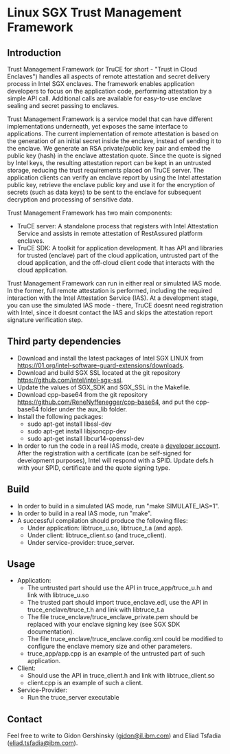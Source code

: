 # Linux SGX Trust Management Framework
## Introduction
Trust Management Framework (or TruCE for short - "Trust in Cloud Enclaves") handles all aspects of remote attestation and secret delivery process in Intel SGX enclaves. The framework enables application developers to focus on the application code, performing attestation by a simple API call. Additional calls are available for easy-to-use enclave sealing and secret passing to enclaves.

Trust Management Framework is a service model that can have different implementations underneath, yet exposes the same interface to applications. The current implementation of remote attestation is based on the generation of an initial secret inside the enclave, instead of sending it to the enclave. We generate an RSA private/public key pair and embed the public key (hash) in the enclave attestation quote. Since the quote is signed by Intel keys, the resulting attestation report can be kept in an untrusted storage, reducing the trust requirements placed on TruCE server. The application clients can verify an enclave report by using the Intel attestation public key, retrieve the enclave public key and use it for the encryption of secrets (such as data keys) to be sent to the enclave for subsequent decryption and processing of sensitive data.

Trust Management Framework has two main components:

* TruCE server: A standalone process that registers with Intel Attestation Service and assists in remote attestation of RestAssured platform enclaves.
* TruCE SDK: A toolkit for application development. It has API and libraries for trusted (enclave) part of the cloud application, untrusted part of the cloud application, and the off-cloud client code that interacts with the cloud application.

Trust Management Framework can run in either real or simulated IAS mode. In the former, full remote attestation is performed, including the required interaction with the Intel Attestation Service (IAS). At a development stage, you can use the simulated IAS mode - there, TruCE doesnt need registration with Intel, since it doesnt contact the IAS and skips the attestation report signature verification step.


## Third party dependencies
* Download and install the latest packages of Intel SGX LINUX from https://01.org/intel-software-guard-extensions/downloads.
* Download and build SGX SSL located at the git repository https://github.com/intel/intel-sgx-ssl.
* Update the values of SGX_SDK and SGX_SSL in the Makefile.
* Download cpp-base64 from the git repository https://github.com/ReneNyffenegger/cpp-base64, and put the cpp-base64 folder under the aux_lib folder.
* Install the following packages:
	- sudo apt-get install libssl-dev
	- sudo apt-get install libjsoncpp-dev
	- sudo apt-get install libcur14-openssl-dev
* In order to run the code in a real IAS mode, create a [developer account](https://software.intel.com/en-us/sgx). After the registration with a certificate (can be self-signed for development purposes), Intel will
respond with a SPID. Update defs.h with your SPID, certificate and the quote signing type.

## Build
* In order to build in a simulated IAS mode, run "make SIMULATE_IAS=1".
* In order to build in a real IAS mode, run "make".
* A successful compilation should produce the following files:
	- Under application: libtruce_u.so, libtruce_t.a (and app).
	- Under client: libtruce_client.so (and truce_client).
	- Under service-provider: truce_server.

## Usage
* Application:
	- The untrusted part should use the API in truce_app/truce_u.h and link with libtruce_u.so
	- The trusted part should import truce_enclave.edl, use the API in truce_enclave/truce_t.h  and link with libtruce_t.a
	- The file truce_enclave/truce_enclave_private.pem should be replaced with your enclave signing key (see SGX SDK documentation).
	- The file truce_enclave/truce_enclave.config.xml could be modified to configure the enclave memory size and other parameters.
	- truce_app/app.cpp is an example of the untrusted part of such application.
* Client:
	- Should use the API in truce_client.h and link with libtruce_client.so
	- client.cpp is an example of such a client.
* Service-Provider:
	- Run the truce_server executable


## Contact
Feel free to write to Gidon Gershinsky (gidon@il.ibm.com) and Eliad Tsfadia (eliad.tsfadia@ibm.com).
